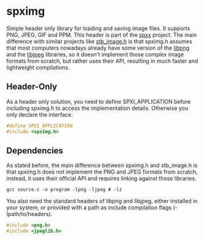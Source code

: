 # spximg

Simple header only library for loading and saving image files. It supports
PNG, JPEG, GIF and PPM. This header is part of the 
[spxx](https://github.com/LogicEu/spxx.git) project. The main difference
with similar projects like 
[stb_image.h](https://github.com/nothings/stb/blob/master/stb_image.h)
is that spximg.h assumes that most computers nowadays already have some version of
the [libpng](https://github.com/glennrp/libpng.git) and the 
[libjpeg](https://github.com/LuaDist/libjpeg.git) libraries, so it doesn't implement
those complex image formats from scratch, but rather uses their API,
resulting in much faster and lightweight compilations.

## Header-Only

As a header only solution, you need to define 
SPXI_APPLICATION before including spximg.h to access the
implementation details. Otherwise you only declare the interface.

```C
#define SPXI_APPLICATION
#include <spximg.h>
```

## Dependencies

As stated before, the main difference between spximg.h and stb_image.h is that
spximg.h does not implement the PNG and JPEG formats from scratch, instead, it uses
their official API and requires linking against those libraries.

```shell
gcc source.c -o program -lpng -ljpeg # -lz
```
You also need the standard headers of libpng and libjpeg, either installed in your
system, or provided with a path as include compilation flags (-Ipath/to/headers).

```C
#include <png.h>
#include <jpeglib.h>
```


